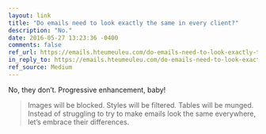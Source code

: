 ```yaml
---
layout: link
title: "Do emails need to look exactly the same in every client?"
description: "No."
date: 2016-05-27 13:23:36 -0400
comments: false
ref_url: https://emails.hteumeuleu.com/do-emails-need-to-look-exactly-the-same-in-every-client-5c0ec5ca541d#.vktixa75f
in_reply_to: https://emails.hteumeuleu.com/do-emails-need-to-look-exactly-the-same-in-every-client-5c0ec5ca541d#.vktixa75f
ref_source: Medium
---
```


No, they don’t. Progressive enhancement, baby!

> Images will be blocked. Styles will be filtered. Tables will be munged. Instead of struggling to try to make emails look the same everywhere, let’s embrace their differences.